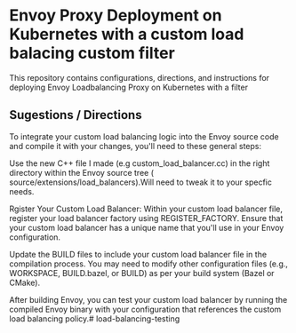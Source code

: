 # Envoy Proxy Deployment on Kubernetes  with a custom load balacing custom filter

This repository contains configurations, directions, and instructions for deploying Envoy Loadbalancing Proxy on Kubernetes with a filter


## Sugestions / Directions

To integrate your custom load balancing logic into the Envoy source code and compile it with your changes, you'll need to  these general steps:

Use the new C++ file I made (e.g custom_load_balancer.cc) in the right directory within the Envoy source tree ( source/extensions/load_balancers).Will need to tweak it to your specfic needs.

Rgister Your Custom Load Balancer:
Within your custom load balancer file, register your load balancer factory using REGISTER_FACTORY.
Ensure that your custom load balancer has a unique name that you'll use in your Envoy configuration.

Update the BUILD files to include your custom load balancer file in the compilation process.
You may need to modify other configuration files (e.g., WORKSPACE, BUILD.bazel, or BUILD) as per your build system (Bazel or CMake).

After building Envoy, you can test your custom load balancer by running the compiled Envoy binary with your configuration that references the custom load balancing policy.# load-balancing-testing
